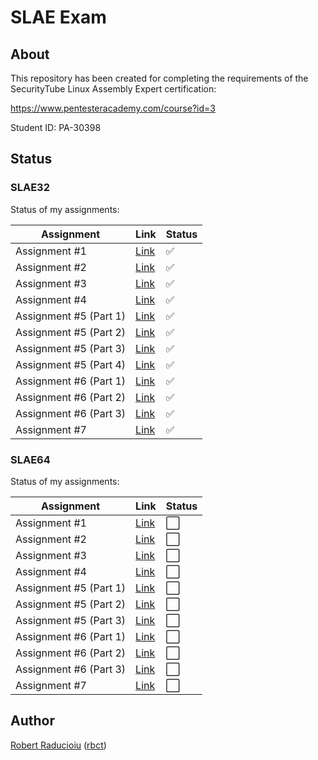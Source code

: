 # SLAE Exam

## About

This repository has been created for completing the requirements of the SecurityTube Linux Assembly Expert certification:

<https://www.pentesteracademy.com/course?id=3>

Student ID: PA-30398

## Status

### SLAE32

Status of my assignments:

| Assignment | Link | Status
-|-|-
Assignment #1 | [Link](https://www.rbct.it/21/11/28/slae32-assignment-1) | :white_check_mark:
Assignment #2 | [Link](https://www.rbct.it/21/12/19/slae32-assignment-2) | :white_check_mark:
Assignment #3 | [Link](https://www.rbct.it/21/12/21/slae32-assignment-3) | :white_check_mark:
Assignment #4 | [Link](https://www.rbct.it/21/12/21/slae32-assignment-4) | :white_check_mark:
Assignment #5 (Part 1) | [Link](https://www.rbct.it/21/12/25/slae32-assignment-5_1) | :white_check_mark:
Assignment #5 (Part 2) | [Link](https://www.rbct.it/21/12/25/slae32-assignment-5_2) | :white_check_mark:
Assignment #5 (Part 3) | [Link](https://www.rbct.it/21/12/25/slae32-assignment-5_3) | :white_check_mark:
Assignment #5 (Part 4) | [Link](https://www.rbct.it/21/12/25/slae32-assignment-5_4) | :white_check_mark:
Assignment #6 (Part 1) | [Link](https://www.rbct.it/22/01/04/slae32-assignment-6_1) | :white_check_mark:
Assignment #6 (Part 2) | [Link](https://www.rbct.it/22/01/04/slae32-assignment-6_2) | :white_check_mark:
Assignment #6 (Part 3) | [Link](https://www.rbct.it/22/01/04/slae32-assignment-6_3) | :white_check_mark:
Assignment #7 | [Link](https://www.rbct.it/22/01/12/slae32-assignment-7) | :white_check_mark:

### SLAE64

Status of my assignments:

| Assignment | Link | Status
-|-|-
Assignment #1 | [Link]() | :white_large_square:
Assignment #2 | [Link]() | :white_large_square:
Assignment #3 | [Link]() | :white_large_square:
Assignment #4 | [Link]() | :white_large_square:
Assignment #5 (Part 1) | [Link]() | :white_large_square:
Assignment #5 (Part 2) | [Link]() | :white_large_square:
Assignment #5 (Part 3) | [Link]() | :white_large_square:
Assignment #6 (Part 1) | [Link]() | :white_large_square:
Assignment #6 (Part 2) | [Link]() | :white_large_square:
Assignment #6 (Part 3) | [Link]() | :white_large_square:
Assignment #7 | [Link]() | :white_large_square:

## Author

[Robert Raducioiu](https://www.linkedin.com/in/rbct/) ([rbct](https://docs.rbct.it/))

